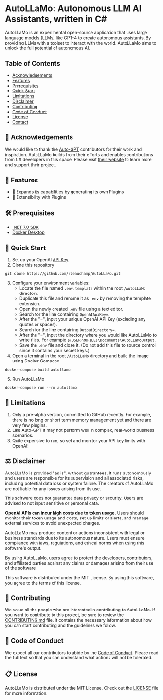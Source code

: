 # AutoLLaMo: Autonomous LLM AI Assistants, written in C#

AutoLLaMo is an experimental open-source application that uses large language models (LLMs) like GPT-4 to create autonomous assistants. By providing LLMs with a toolset to interact with the world, AutoLLaMo aims to unlock the full potential of autonomous AI.

## Table of Contents

- [Acknowledgements](#-acknowledgements)
- [Features](#-features)
- [Prerequisites](#-prerequisites)
- [Quick Start](#-quick-start)
- [Limitations](#-limitations)
- [Disclaimer](#%EF%B8%8F-disclaimer)
- [Contributing](#-contributing)
- [Code of Conduct](#-code-of-conduct)
- [License](#-license)
- [Contact](#-contact)

## 🙌 Acknowledgements

We would like to thank the [Auto-GPT](https://github.com/Significant-Gravitas/Auto-GPT) contributors for their work and inspiration. AutoLLaMo builds from their efforts and enables contributions from C# developers in this space. Please visit [their website](https://news.agpt.co/) to learn more and support their project.

## 🌟 Features

- 🔄 Expands its capabilities by generating its own Plugins
- 🔌 Extensibility with Plugins

## 🛠️ Prerequisites

- [.NET 7.0 SDK](https://dotnet.microsoft.com/download/dotnet/7.0)
- [Docker Desktop](https://www.docker.com/products/docker-desktop)

## 🚀 Quick Start

1. Set up your OpenAI [API Key](https://platform.openai.com/account/api-keys)
2. Clone this repository
``` shell
git clone https://github.com/rbeauchamp/AutoLLaMo.git
```
3. Configure your environment variables:
    - Locate the file named `.env.template` within the root `/AutoLLaMo` directory.
    - Duplicate this file and rename it as `.env` by removing the template extension.
    - Open the newly created `.env` file using a text editor.
    - Search for the line containing `OpenAIApiKey=`.
    - After the "=", input your unique OpenAI API Key (excluding any quotes or spaces).
    - Search for the line containing `OutputDirectory=`.
    - After the "=", input the directory where you would like AutoLLaMo to write files. For example `${USERPROFILE}\Documents\AutoLLaMoOutput`.
    - Save the `.env` file and close it. (Do not add this file to source control since it contains your secret keys.)
4. Open a terminal in the root `/AutoLLaMo` directory and build the image using Docker Compose
``` shell
docker-compose build autollamo
```
5. Run AutoLLaMo
``` shell
docker-compose run --rm autollamo
```

## 🚧 Limitations

1. Only a pre-alpha version, committed to GitHub recently. For example, there is no long or short term memory management yet and there are very few plugins.
2. Like Auto-GPT it may not perform well in complex, real-world business scenarios.
3. Quite expensive to run, so set and monitor your API key limits with OpenAI!

## ⚖️ Disclaimer
AutoLLaMo is provided "as is", without guarantees. It runs autonomously and users are responsible for its supervision and all associated risks, including potential data loss or system failure. The creators of AutoLLaMo are not liable for any issues arising from its use.

This software does not guarantee data privacy or security. Users are advised to not input sensitive or personal data.

**OpenAI APIs can incur high costs due to token usage.** Users should monitor their token usage and costs, set up limits or alerts, and manage external services to avoid unexpected charges.

AutoLLaMo may produce content or actions inconsistent with legal or business standards due to its autonomous nature. Users must ensure compliance with laws, regulations, and ethical norms when using this software's output.

By using AutoLLaMo, users agree to protect the developers, contributors, and affiliated parties against any claims or damages arising from their use of the software.

This software is distributed under the MIT License. By using this software, you agree to the terms of this license.

## 📝 Contributing

We value all the people who are interested in contributing to AutoLLaMo. If you want to contribute to this project, be sure to review the [CONTRIBUTING.md](CONTRIBUTING.md) file. It contains the necessary information about how you can start contributing and the guidelines we follow.

## 👥 Code of Conduct

We expect all our contributors to abide by the [Code of Conduct](CODE_OF_CONDUCT.md). Please read the full text so that you can understand what actions will not be tolerated.

## 📋 License

AutoLLaMo is distributed under the MIT License. Check out the [LICENSE](LICENSE) file for more information.
